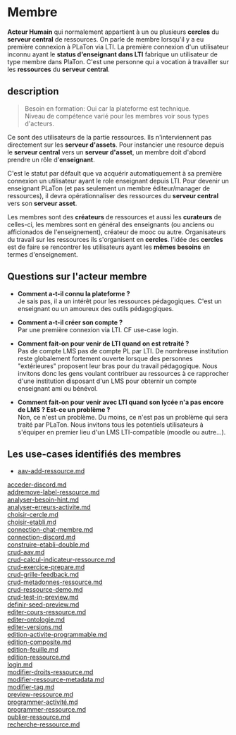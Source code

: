  
# Membre

**Acteur Humain** qui normalement appartient à un ou plusieurs **cercles** du **serveur central** de ressources. On parle de membre lorsqu'il y a eu première connexion à PLaTon via LTI. La première connexion d'un utilisateur inconnu ayant le **status d'enseignant dans LTI** fabrique un utilisateur de type membre dans PlaTon. C'est une personne qui a vocation à travailler sur les **ressources** du **serveur central**.

## description

> Besoin en formation: Oui car la plateforme est technique. \
> Niveau de compétence varié pour les membres voir sous types d'acteurs.

Ce sont des utilisateurs de la partie ressources. Ils n'interviennent pas directement sur les **serveur d'assets**. Pour instancier une resource depuis le **serveur central** vers un **serveur d'asset**, un membre doit d'abord prendre un rôle d'**enseignant**. 

C'est le statut par défault que va acquérir automatiquement à sa première connexion un utilisateur ayant le role enseignant depuis LTI. Pour devenir un enseignant PLaTon (et pas seulement un membre éditeur/manager de ressources), il devra opérationnaliser des ressources du **serveur central** vers son **serveur asset**.

Les membres sont des **créateurs** de ressources et aussi les **curateurs** de celles-ci, les membres sont en général des enseignants (ou anciens ou afficionados de l'enseignement), créateur de mooc ou autre.
Organisateurs du travail sur les ressources ils s'organisent en **cercles**.
l'idée des **cercles** est de faire se rencontrer les utilisateurs ayant les **mêmes besoins** en termes d'enseignement. 

## Questions sur l'acteur membre

* **Comment a-t-il connu la plateforme ?**  \
  Je sais pas, il a un intérêt pour les ressources pédagogiques. C'est un enseignant ou un amoureux des outils pédagogiques.

* **Comment a-t-il créer son compte ?** \
  Par une première connexion via LTI. CF use-case login.

* **Comment fait-on pour venir de LTI quand on est retraité ?** \
  Pas de compte LMS pas de compte PL par LTI. De nombreuse institution reste globalement fortement ouverte lorsque des personnes "extérieures" proposent leur bras pour du travail pédagogique. Nous invitons donc les gens voulant contribuer au ressources à ce rapprocher d'une institution disposant d'un LMS pour obternir un compte enseignant ami ou bénévol.

* **Comment fait-on pour venir avec LTI quand son lycée n'a pas encore de LMS ? Est-ce un problème ?** \
  Non, ce n'est un problème. Du moins, ce n'est pas un problème qui sera traité par PLaTon. Nous invitons tous les potentiels utilisateurs à s'équiper en premier lieu d'un LMS LTI-compatible (moodle ou autre...).

## Les use-cases identifiés des membres

* [aav-add-ressource.md](https://github.com/PremierLangage/platon-conception/tree/master/UC/Membre/aav-add-ressource.md)   

[acceder-discord.md](https://github.com/PremierLangage/platon-conception/tree/master/UC/Membre/acceder-discord.md)   
[addremove-label-ressource.md](https://github.com/PremierLangage/platon-conception/tree/master/UC/Membre/addremove-label-ressource.md)   
[analyser-besoin-hint.md](https://github.com/PremierLangage/platon-conception/tree/master/UC/Membre/analyser-besoin-hint.md)   
[analyser-erreurs-activite.md](https://github.com/PremierLangage/platon-conception/tree/master/UC/Membre/analyser-erreurs-activite.md)   
[choisir-cercle.md](https://github.com/PremierLangage/platon-conception/tree/master/UC/Membre/choisir-cercle.md)   
[choisir-etabli.md](https://github.com/PremierLangage/platon-conception/tree/master/UC/Membre/choisir-etabli.md)   
[connection-chat-membre.md](https://github.com/PremierLangage/platon-conception/tree/master/UC/Membre/connection-chat-membre.md)   
[connection-discord.md](https://github.com/PremierLangage/platon-conception/tree/master/UC/Membre/connection-discord.md)   
[construire-etabli-double.md](https://github.com/PremierLangage/platon-conception/tree/master/UC/Membre/construire-etabli-double.md)   
[crud-aav.md](https://github.com/PremierLangage/platon-conception/tree/master/UC/Membre/crud-aav.md)   
[crud-calcul-indicateur-ressource.md](https://github.com/PremierLangage/platon-conception/tree/master/UC/Membre/crud-calcul-indicateur-ressource.md)   
[crud-exercice-prepare.md](https://github.com/PremierLangage/platon-conception/tree/master/UC/Membre/crud-exercice-prepare.md)   
[crud-grille-feedback.md](https://github.com/PremierLangage/platon-conception/tree/master/UC/Membre/crud-grille-feedback.md)   
[crud-metadonnes-ressource.md](https://github.com/PremierLangage/platon-conception/tree/master/UC/Membre/crud-metadonnes-ressource.md)   
[crud-ressource-demo.md](https://github.com/PremierLangage/platon-conception/tree/master/UC/Membre/crud-ressource-demo.md)   
[crud-test-in-preview.md](https://github.com/PremierLangage/platon-conception/tree/master/UC/Membre/crud-test-in-preview.md)   
[definir-seed-preview.md](https://github.com/PremierLangage/platon-conception/tree/master/UC/Membre/definir-seed-preview.md)   
[editer-cours-ressource.md](https://github.com/PremierLangage/platon-conception/tree/master/UC/Membre/editer-cours-ressource.md)   
[editer-ontologie.md](https://github.com/PremierLangage/platon-conception/tree/master/UC/Membre/editer-ontologie.md)   
[editer-versions.md](https://github.com/PremierLangage/platon-conception/tree/master/UC/Membre/editer-versions.md)   
[edition-activite-programmable.md](https://github.com/PremierLangage/platon-conception/tree/master/UC/Membre/edition-activite-programmable.md)   
[edition-composite.md](https://github.com/PremierLangage/platon-conception/tree/master/UC/Membre/edition-composite.md)   
[edition-feuille.md](https://github.com/PremierLangage/platon-conception/tree/master/UC/Membre/edition-feuille.md)   
[edition-ressource.md](https://github.com/PremierLangage/platon-conception/tree/master/UC/Membre/edition-ressource.md)   
[login.md](https://github.com/PremierLangage/platon-conception/tree/master/UC/Membre/login.md)   
[modifier-droits-ressource.md](https://github.com/PremierLangage/platon-conception/tree/master/UC/Membre/modifier-droits-ressource.md)   
[modifier-ressource-metadata.md](https://github.com/PremierLangage/platon-conception/tree/master/UC/Membre/modifier-ressource-metadata.md)   
[modifier-tag.md](https://github.com/PremierLangage/platon-conception/tree/master/UC/Membre/modifier-tag.md)   
[preview-ressource.md](https://github.com/PremierLangage/platon-conception/tree/master/UC/Membre/preview-ressource.md)   
[programmer-activité.md](https://github.com/PremierLangage/platon-conception/tree/master/UC/Membre/programmer-activité.md)   
[programmer-ressource.md](https://github.com/PremierLangage/platon-conception/tree/master/UC/Membre/programmer-ressource.md)   
[publier-ressource.md](https://github.com/PremierLangage/platon-conception/tree/master/UC/Membre/publier-ressource.md)   
[recherche-ressource.md](https://github.com/PremierLangage/platon-conception/tree/master/UC/Membre/recherche-ressource.md)   

